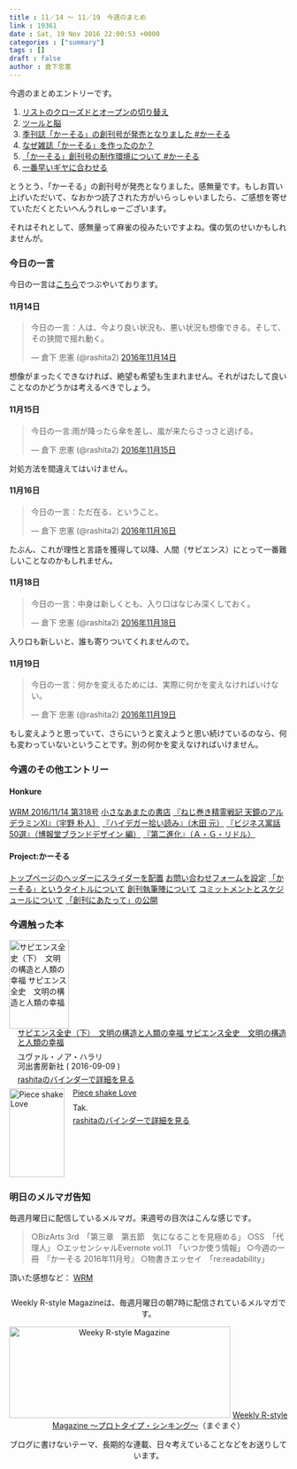 ```yaml
---
title : 11／14 〜 11／19　今週のまとめ
link : 19361
date : Sat, 19 Nov 2016 22:00:53 +0000
categories : ["summary"]
tags : []
draft : false
author : 倉下忠憲
---
```


今週のまとめエントリーです。
 
<ol>
<li><a href="https://rashita.net/blog/?p=19320">リストのクローズドとオープンの切り替え</a></li>
<li><a href="https://rashita.net/blog/?p=19328">ツールと脳</a></li>
<li><a href="https://rashita.net/blog/?p=19332">季刊誌「かーそる」の創刊号が発売となりました #かーそる</a></li>
<li><a href="https://rashita.net/blog/?p=19341">なぜ雑誌「かーそる」を作ったのか？</a></li>
<li><a href="https://rashita.net/blog/?p=19346">「かーそる」創刊号の制作環境について #かーそる</a></li>
<li><a href="https://rashita.net/blog/?p=19357">一番早いギヤに合わせる</a></li>
</ol>

とうとう、「かーそる」の創刊号が発売となりました。感無量です。もしお買い上げいただいて、なおかつ読了された方がいらっしゃいましたら、ご感想を寄せていただくとたいへんうれしゅーございます。

それはそれとして、感無量って麻雀の役みたいですよね。僕の気のせいかもしれませんが。

<h3>今日の一言</h3>
今日の一言は<a href="http://twitter.com/rashita2 ">こちら</a>でつぶやいております。

<h4>11月14日</h4>

<blockquote class="twitter-tweet" data-lang="ja"><p lang="ja" dir="ltr">今日の一言：人は、今より良い状況も、悪い状況も想像できる。そして、その狭間で揺れ動く。</p>&mdash; 倉下 忠憲 (@rashita2) <a href="https://twitter.com/rashita2/status/798127178114207744">2016年11月14日</a></blockquote>
<script async src="//platform.twitter.com/widgets.js" charset="utf-8"></script>

想像がまったくできなければ、絶望も希望も生まれません。それがはたして良いことなのかどうかは考えるべきでしょう。

<h4>11月15日</h4>

<blockquote class="twitter-tweet" data-lang="ja"><p lang="ja" dir="ltr">今日の一言:雨が降ったら傘を差し、嵐が来たらさっさと逃げる。</p>&mdash; 倉下 忠憲 (@rashita2) <a href="https://twitter.com/rashita2/status/798433182467002368">2016年11月15日</a></blockquote>
<script async src="//platform.twitter.com/widgets.js" charset="utf-8"></script>

対処方法を間違えてはいけません。

<h4>11月16日</h4>

<blockquote class="twitter-tweet" data-lang="ja"><p lang="ja" dir="ltr">今日の一言：ただ在る、ということ。</p>&mdash; 倉下 忠憲 (@rashita2) <a href="https://twitter.com/rashita2/status/798885905683484673">2016年11月16日</a></blockquote>
<script async src="//platform.twitter.com/widgets.js" charset="utf-8"></script>

たぶん、これが理性と言語を獲得して以降、人間（サピエンス）にとって一番難しいことなのかもしれません。

<h4>11月18日</h4>

<blockquote class="twitter-tweet" data-lang="ja"><p lang="ja" dir="ltr">今日の一言：中身は新しくとも、入り口はなじみ深くしておく。</p>&mdash; 倉下 忠憲 (@rashita2) <a href="https://twitter.com/rashita2/status/799564246547714051">2016年11月18日</a></blockquote>
<script async src="//platform.twitter.com/widgets.js" charset="utf-8"></script>

入り口も新しいと、誰も寄りついてくれませんので。

<h4>11月19日</h4>

<blockquote class="twitter-tweet" data-lang="ja"><p lang="ja" dir="ltr">今日の一言：何かを変えるためには、実際に何かを変えなければいけない。</p>&mdash; 倉下 忠憲 (@rashita2) <a href="https://twitter.com/rashita2/status/799803637786513409">2016年11月19日</a></blockquote>
<script async src="//platform.twitter.com/widgets.js" charset="utf-8"></script>

もし変えようと思っていて、さらにいうと変えようと思い続けているのなら、何も変わっていないということです。別の何かを変えなければいけません。

<h3>今週のその他エントリー</h3>

<H4>Honkure</H4>

<a href="http://honkure.net/rbook/archives/1320">WRM 2016/11/14 第318号</a>
<a href="http://honkure.net/rbook/archives/1323">小さなあまたの書店</a>
<a href="http://honkure.net/rbook/archives/1327">『ねじ巻き精霊戦記 天鏡のアルデラミンXI』（宇野 朴人）</a>
<a href="http://honkure.net/rbook/archives/1331">『ハイデガー拾い読み』（木田 元）</a>
<a href="http://honkure.net/rbook/archives/1337">『ビジネス寓話50選』（博報堂ブランドデザイン 編）</a>
<a href="http://honkure.net/rbook/archives/1342">『第二進化』（Ａ・Ｇ・リドル）</a>

<H4>Project:かーそる</H4>

<a href="http://honkure.net/cursor/?p=229">トップページのヘッダーにスライダーを配置</a>
<a href="http://honkure.net/cursor/?p=245">お問い合わせフォームを設定</a>
<a href="http://honkure.net/cursor/?p=255">「かーそる」というタイトルについて</a>
<a href="http://honkure.net/cursor/?p=262">創刊執筆陣について</a>
<a href="http://honkure.net/cursor/?p=269">コミットメントとスケジュールについて</a>
<a href="http://honkure.net/cursor/?p=275">「創刊にあたって」の公開</a>

<H3>今週触った本</H3>

<div class="mm-middle" style="margin-bottom:0px;"><div class="mm-image" style="float:left;"><a href="http://www.amazon.co.jp/exec/obidos/ASIN/B01LVTWOVT/rashita1000-22 /ref=nosim" target="_blank"><img src="http://ecx.images-amazon.com/images/I/51A6EBXh23L._SL160_.jpg" alt="サピエンス全史（下）　文明の構造と人類の幸福 サピエンス全史　文明の構造と人類の幸福" title="サピエンス全史（下）　文明の構造と人類の幸福 サピエンス全史　文明の構造と人類の幸福" width="108" height="160" border="0" /></a></div><div class="mm-content" style="float:left;margin-left:15px;line-height:120%"><div class="mm-title" style="line-height:120%"><a href="http://www.amazon.co.jp/exec/obidos/ASIN/B01LVTWOVT/rashita1000-22 /ref=nosim" target="_blank">サピエンス全史（下）　文明の構造と人類の幸福 サピエンス全史　文明の構造と人類の幸福</a></div><div class="mm-detail" style="margin-top:10px;">ユヴァル・ノア・ハラリ<br />河出書房新社 ( 2016-09-09 )<br /><div style="margin:7px 0px"><a href="http://mediamarker.net/u/rashita/?asin=B01LVTWOVT" target="_blank">rashitaのバインダーで詳細を見る</a></div></div></div><div style="clear:left"></div></div>

<div class="mm-middle" style="margin-bottom:0px;"><div class="mm-image" style="float:left;"><a href="http://www.amazon.co.jp/exec/obidos/ASIN/B01N2ICG1Z/rashita1000-22 /ref=nosim" target="_blank"><img src="http://ecx.images-amazon.com/images/I/418UZM3U6aL._SL160_.jpg" alt="Piece shake Love" title="Piece shake Love" width="100" height="160" border="0" /></a></div><div class="mm-content" style="float:left;margin-left:15px;line-height:120%"><div class="mm-title" style="line-height:120%"><a href="http://www.amazon.co.jp/exec/obidos/ASIN/B01N2ICG1Z/rashita1000-22 /ref=nosim" target="_blank">Piece shake Love</a></div><div class="mm-detail" style="margin-top:10px;">Tak.<br /><div style="margin:7px 0px"><a href="http://mediamarker.net/u/rashita/?asin=B01N2ICG1Z" target="_blank">rashitaのバインダーで詳細を見る</a></div></div></div><div style="clear:left"></div></div>

<h3>明日のメルマガ告知</h3>
毎週月曜日に配信しているメルマガ。来週号の目次はこんな感じです。
<blockquote>
○BizArts 3rd　「第三章　第五節　気になることを見極める」
○SS　「代理人」
○エッセンシャルEvernote vol.11　「いつか使う情報」
○今週の一冊　『かーそる 2016年11月号』
○物書きエッセイ　「re:readability」
</blockquote>

頂いた感想など：
<a class="twitter-timeline"  href="https://twitter.com/rashita2/timelines/427262290753097729"  data-widget-id="427265271171010561">WRM</a>
    <script>!function(d,s,id){var js,fjs=d.getElementsByTagName(s)[0],p=/^http:/.test(d.location)?'http':'https';if(!d.getElementById(id)){js=d.createElement(s);js.id=id;js.src=p+"://platform.twitter.com/widgets.js";fjs.parentNode.insertBefore(js,fjs);}}(document,"script","twitter-wjs");</script>


<div style="text-align:center;margin-top:25px;">
Weekly R-style Magazineは、毎週月曜日の朝7時に配信されているメルマガです。

<a href="http://www.mag2.com/m/0001185133.html" target="_blank"><img src="https://rashita.net/blog/wp-content/uploads/2010/09/mmbanner.jpg" alt="Weeky R-style Magazine" width="400" height="165" class="alignnone size-full wp-image-12201" /></a>
<a href="http://www.mag2.com/m/0001185133.html" target="_blank">Weekly R-style Magazine ～プロトタイプ・シンキング～</a>（まぐまぐ）

ブログに書けないテーマ、長期的な連載、日々考えていることなどをお送りしています。
</div>